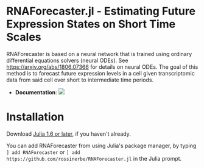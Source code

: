 # RNAForecaster.jl - Estimating Future Expression States on Short Time Scales

RNAForecaster is based on a neural network that is trained using ordinary differential equations solvers (neural ODEs). See https://arxiv.org/abs/1806.07366
for details on neural ODEs. The goal of this method is to forecast future expression levels in a cell given transcriptomic data from said cell over short to
intermediate time periods.

- **Documentation**: [![][docs-latest-img]][docs-latest-url]

[docs-latest-img]: https://img.shields.io/badge/docs-dev-blue.svg
[docs-latest-url]: https://rossinerbe.github.io/RNAForecaster.jl/dev/

# Installation
Download [Julia 1.6 or later](https://julialang.org/), if you haven't already.

You can add RNAForecaster from using Julia's package manager, by typing `] add RNAForecaster` or `] add https://github.com/rossinerbe/RNAForecaster.jl` in the Julia prompt.



